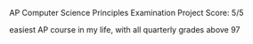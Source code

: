 AP Computer Science Principles Examination Project
Score: 5/5

easiest AP course in my life, with all quarterly grades above 97
